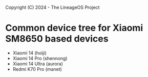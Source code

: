 Copyright (C) 2024 - The LineageOS Project

# Common device tree for Xiaomi SM8650 based devices

- Xiaomi 14 (hoiji)
- Xiaomi 14 Pro (shennong)
- Xiaomi 14 Ultra (aurora)
- Redmi K70 Pro (manet)
